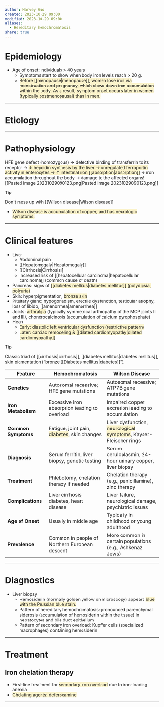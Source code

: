 ```yaml
---
author: Harvey Guo
created: 2023-10-29 09:00
modified: 2023-10-29 09:00
aliases:
  - Hereditary hemochromatosis
share: true
---
```

# Epidemiology
- Age of onset: individuals > 40 years
	- Symptoms start to show when body iron levels reach > 20 g. 
	- <span style="background:rgba(240, 200, 0, 0.2)">Before [[menopause|menopause]], women lose iron via menstruation and pregnancy, which slows down iron accumulation within the body. As a result, symptom onset occurs later in women (typically postmenopausal) than in men.</span>

---
# Etiology


---
# Pathophysiology
HFE gene defect (homozygous) → defective binding of transferrin to its receptor → <span style="background:rgba(240, 200, 0, 0.2)">↓ hepcidin synthesis by the liver → unregulated ferroportin activity in enterocytes → ↑ intestinal iron [[absorption|absorption]]</span> → iron accumulation throughout the body → damage to the affected organs![[Pasted image 20231029090123.png|Pasted image 20231029090123.png]]
>[!tip] 
>Don't mess up with [[Wilson disease|Wilson disease]]
>- <span style="background:rgba(240, 200, 0, 0.2)">Wilson disease is accumulation of copper, and has neurologic symptoms.</span>

---
# Clinical features
- Liver
	- Abdominal pain
	- [[Hepatomegaly|Hepatomegaly]]
	- [[Cirrhosis|Cirrhosis]]
	- Increased risk of [[hepatocellular carcinoma|hepatocellular carcinoma]] (common cause of death)
- Pancreas: signs of <span style="background:rgba(240, 200, 0, 0.2)">[[diabetes mellitus|diabetes mellitus]] (polydipsia, polyuria)</span>
- Skin: hyperpigmentation, <span style="background:rgba(240, 200, 0, 0.2)">bronze skin</span> 
- Pituitary gland: hypogonadism, erectile dysfunction, testicular atrophy, loss of libido, [[amenorrhea|amenorrhea]]
- Joints: <span style="background:rgba(240, 200, 0, 0.2)">arthralgia</span> (typically symmetrical arthropathy of the MCP joints II and III), chondrocalcinosis (accumulation of calcium pyrophosphate)
- Heart
	- <span style="background:rgba(240, 200, 0, 0.2)">Early: diastolic left ventricular dysfunction (restrictive pattern)</span>
	- <span style="background:rgba(240, 200, 0, 0.2)">Later: cardiac remodeling & [[dilated cardiomyopathy|dilated cardiomyopathy]]</span>

>[!tip] 
>Classic triad of [[cirrhosis|cirrhosis]], [[diabetes mellitus|diabetes mellitus]], skin pigmentation (“bronze [[Diabetes mellitus|diabetes]]”).

| Feature             | Hemochromatosis                                                                                    | Wilson Disease                                                                                                          |
| ------------------- | -------------------------------------------------------------------------------------------------- | ----------------------------------------------------------------------------------------------------------------------- |
| **Genetics**        | Autosomal recessive; HFE gene mutations                                                            | Autosomal recessive; ATP7B gene mutations                                                                               |
| **Iron Metabolism** | Excessive iron absorption leading to overload                                                      | Impaired copper excretion leading to accumulation                                                                       |
| **Common Symptoms** | Fatigue, joint pain, <span style="background:rgba(240, 200, 0, 0.2)">diabetes</span>, skin changes | Liver dysfunction, <span style="background:rgba(240, 200, 0, 0.2)">neurological symptoms</span>, Kayser-Fleischer rings |
| **Diagnosis**       | Serum ferritin, liver biopsy, genetic testing                                                      | Serum ceruloplasmin, 24-hour urinary copper, liver biopsy                                                               |
| **Treatment**       | Phlebotomy, chelation therapy if needed                                                            | Chelation therapy (e.g., penicillamine), zinc therapy                                                                   |
| **Complications**   | Liver cirrhosis, diabetes, heart disease                                                           | Liver failure, neurological damage, psychiatric issues                                                                  |
| **Age of Onset**    | Usually in middle age                                                                              | Typically in childhood or young adulthood                                                                               |
| **Prevalence**      | Common in people of Northern European descent                                                      | More common in certain populations (e.g., Ashkenazi Jews)                                                               |


---
# Diagnostics
- Liver biopsy
	- Hemosiderin (normally golden yellow on microscopy) appears <span style="background:rgba(240, 200, 0, 0.2)">blue with the Prussian blue stain. </span>
	- Pattern of hereditary hemochromatosis: pronounced parenchymal siderosis (accumulation of hemosiderin within the tissue) in hepatocytes and bile duct epithelium
	- Pattern of secondary iron overload: Kupffer cells (specialized macrophages) containing hemosiderin

---
# Treatment
## Iron chelation therapy
- First-line treatment for <span style="background:rgba(240, 200, 0, 0.2)">secondary iron overload</span> due to iron-loading anemia
- <span style="background:rgba(240, 200, 0, 0.2)">Chelating agents: deferoxamine</span>

---
